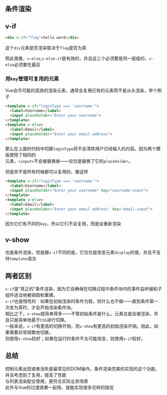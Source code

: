 ## 条件渲染

## v-if

```html
<div v-if="flag">hello word</div>
```
这个`div`元素是否渲染取决于`flag`是否为真

照此类推，`v-else`,`v-else-if`是有效的，并且这三个必须要是同一层级的，`v-else`必须要在最后

### 用`key`管理可复用的元素

Vue会尽可能的高效的渲染元素，通常会复用已有的元素而不是从头渲染，举个例子

```html
<template v-if="loginType === 'username'">
  <label>Username</label>
  <input placeholder="Enter your username">
</template>
<template v-else>
  <label>Email</label>
  <input placeholder="Enter your email address">
</template>
```
那么在上面的代码中切换`loginType`将不会清除用户已经输入的内容。因为两个模版使用了相同的   
元素，`<input>`不会被替换掉——仅仅是替换了它的`placeholder`。

但是并不是所有时候都可以复用的，像这样

```html
<template v-if="loginType === 'username'">
  <label>Username</label>
  <input placeholder="Enter your username" key="username-input">
</template>
<template v-else>
  <label>Email</label>
  <input placeholder="Enter your email address" key="email-input">
</template>
```

因为它们有不同的`key`，所以它们不会复用，而是会重新渲染

## v-show

也是条件渲染，但是跟`v-if`不同的是，它仅仅是改变元素`display`的值，并且不支持`template`语法

## 两者区别

`v-if`是“真正的”条件渲染，因为它会确保在切换过程中条件块内的事件监听器和子组件适当地被销毁和重建。    
`v-if`也是惰性的：如果在初始渲染时条件为假，则什么也不做——直到条件第一次变为真时，才会开始渲染条件块。   
相比之下，`v-show`就简单得多——不管初始条件是什么，元素总是会被渲染，并且只是简单地基于`CSS`进行切换。   
一般来说，`v-if`有更高的切换开销，而`v-show`有更高的初始渲染开销。因此，如果需要非常频繁地切换，   
则使用`v-show`较好；如果在运行时条件不太可能改变，则使用`v-if`较好。

## 总结

控制元素出现或者消失是最常见的DOM操作。条件渲染完美的实现的这个功能，并且考虑到了复用，提高了性能    
与列表渲染配合使用，更符合实际业务场景    
此外与Vue的过渡效果一起用，就能实现很多花样的隐现